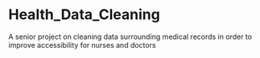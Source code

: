 # Health_Data_Cleaning

A senior project on cleaning data surrounding medical records in order to improve accessibility for nurses and doctors

